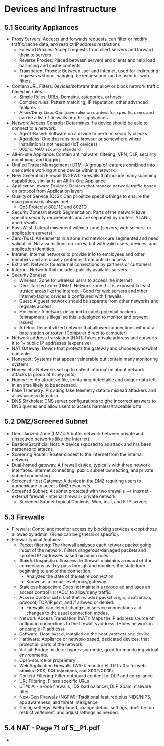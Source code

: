 # Devices and Infrastructure
## 5.1 Security Appliances

* Proxy Servers: Accepts and forwards requests, can filter or modify traffic/cache data, and restrict IP address restrictions
  * Forward Proxies: Accept requests from client servers and forward them to servers
  * Reverse Proxies: Placed between servers and clients and help load balancing and cache contents.
  * Transparent Proxies: Between user and internet, used for redirecting requests without changing the request and can be used for web filters.
* Content/URL Filters: Devices/software that allow or block network traffic based on rules.
  * Simple Rules: URLs, Domains, categories, or hosts
  * Complex rules: Pattern matching, IP reputation, other advanced features
  * Allow/Deny Lists: Can have rules on content for specific users and can be a list of firewalls or other appliances.
* Network Access Controls: Determines if a device should be able to connect to a network.
  * Agent-Based: Software on a device to perform security checks
  * Agentless: One that runs on a browser or somewhere where installation is not needed (IoT devices)
  * 802.1x: NAC security standard
* All-in-one Appliance: Contain antimalware, filtering, VPN, DLP, security monitoring, and logging
* Unified Threat Management (UTM): A group of features combined into one device working at one device within a network.
* New Generation Firewall (NGFW): Firewalls that include many scanning capabilities, similar to an All-In-One Appliance
* Application-Aware Devices: Devices that manage network traffic based on protocol from Application layers
* Quality of Service (QoS): Can prioritize specific things to ensure the main purpose is always met.
  * QoS Protcols: 802.11E and 802.1Q
* Security Zones/Network Segmentation: Parts of the network have specific  security requirements and are separated by routers, VLANs, and firewalls.
* East-West: Lateral movement within a zone (servers, web servers, or application servers)
* Zero-Trust: All elements in a zone and network are segmented and need validation. No assumptions on zones, but with valid users, devices, and application identities.
* Intranet: Internal networks to provide info to employees and other members and are usually protected from outside access.
* Extranet: Network for external connections by partners or customers
* Internet: Network that includes publicly available servers
* Security Zoness:
  * Wireless: Zone for wireless users to access the internet
  * Demilitarized Zone (DMZ): Network zone that is exposed to least trusted areas like the internet - Good for web servers and other Internet-facing devices & configured with firewalls
  * Guest: A guest network should be separate from other networks and regulate access.
  * Honeynet: A network designed to catch potential hackers (entrapment is illegal so this is designed to monitor and prevent issues)
  * Ad Hoc: Decentralized network that allowed connections without a base station or router. (Computer direct to computer)
* Network address translation (NAT): Takes private address and converts it to 1+ public IP addresses (expensive)
* NAT Gateway: Device that protects the gateway and chooses who/what can enter.
* Honeypot: Systems that appear vulnerable but contain many monitoring systems
* Honeynets: Networks set up to collect information about network attacks (a group of honey pots)
* HoneyFile: An attractive file, containing detectable and unique data left in an area likely to be accessed.
* Fake Telemetry: Providing fake telemetry data to mislead attackers and allow access detection.
* DNS Sinkholes: DNS server configurations to give incorrect answers to DNS queries and allow users to access harmless/traceable data




## 5.2 DMZ/Screened Subnet
* Demilitarized Zone (DMZ): A buffer network between private and unsecured networks (like the Internet).
* Bastion/Sacrificial Host: A device exposed to an attack and has been hardened to attacks.
* Screening Router: Router closest to the internet from the internal network.
* Dual-homed gateway: A firewall device, typically with three network interfaces: Internet connecting, public subnet connecting, and private subnet connecting.
* Screened Host Gateway: A device in the DMZ requiring users to authenticate to access DMZ resources.
* Screened Subnet: A subnet protected with two firewalls --> internet - external firewall - internal firewall - private network
  * Screened Subnet Typical Contents: Web, mail, and FTP servers




## 5.3 Firewalls
* Firewalls: Contol and monitor access by blocking services except those allowed by admin. (Rules can be general or specific).
* Firewall typical features: 
  * Packet filtering: The firewall analyses each network packet going in/out of the network. Filters dangerous/damaged packets and spoofed IP addresses based on admin rules.
  * Stateful Inspection: Ensures the firewall maintains a record of the connections as they pass through and monitors the state from beginning to end of the connection.
    * Analyzes the state of the entire connection
    * Known as a circuit-level proxy/gateway.
  * Stateless Inspection: Does not maintain a recode ad and uses an access control list (ACL) to allow/deny traffic.
  * Access Control Lists: List that includes packet origin, destination, protocol, TCP/IP port, and if allowed or denied.
    * Firewalls can detect changes in service connections and changes to the usual connection modes.
  * Network Access Translation (NAT): Maps the IP address source of outbound connections to the firewall's address. (Hides network in one single IP address).
  * Software: Host-based, installed on the host, protects one device.
  * Hardware: Appliance or network-based,  dedicated devices, that protect all parts of the network.
  * Virtual: Bridge mode or hypervisor mode, good for monitoring virtual environments.
  * Open-source or proprietary
  * Web Application Firewalls (WAF): monitor HTTP traffic for web attacks (XSS, SQL injections, and XSRF/CSRF)
  * Content Filtering: Filter outbound content for DLP and compliance.
  * URL Filtering: Filters specific URLs
  * UTM: All-in-one firewalls, IDS load balancer, DLP Spam, malware filter...
  * Next-Gen Firewalls (NGFW): Traditional featured plus NIDS/NIPS, app awareness, and threat intelligence
  * Config settings: Well-planed, change default settings, don't be too restrictive/lenient, and adjust settings as needed.
 

## 5.4 NAT - Page 71 of 5__P1.pdf
* 
